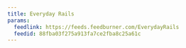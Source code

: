 ```yaml
---
title: Everyday Rails
params:
  feedlink: https://feeds.feedburner.com/EverydayRails
  feedid: 88fba03f275a913fa7ce2fba8c25a61c
---
```

